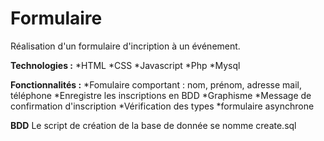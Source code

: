 # Formulaire

Réalisation d'un formulaire d'incription à un événement.

**Technologies :**
*HTML
*CSS
*Javascript
*Php
*Mysql

**Fonctionnalités :**
*Fomulaire comportant : nom, prénom, adresse mail, téléphone
*Enregistre les inscriptions en BDD
*Graphisme
*Message de confirmation d'inscription
*Vérification des types
*formulaire asynchrone

**BDD**
Le script de création de la base de donnée se nomme create.sql